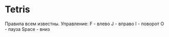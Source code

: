 # Tetris
Правила всем известны.
Управление:
  F - влево
  J - вправо
  I - поворот
  O - пауза
  Space - вниз
